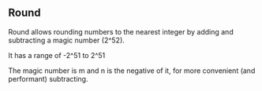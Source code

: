 ## Round

Round allows rounding numbers to the nearest integer by adding and subtracting a magic number (2^52).

It has a range of -2^51 to 2^51

The magic number is m and n is the negative of it, for more convenient (and performant) subtracting.
